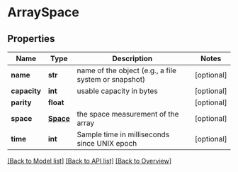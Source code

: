 # ArraySpace

## Properties
Name | Type | Description | Notes
------------ | ------------- | ------------- | -------------
**name** | **str** | name of the object (e.g., a file system or snapshot) | [optional] 
**capacity** | **int** | usable capacity in bytes | [optional] 
**parity** | **float** |  | [optional] 
**space** | [**Space**](Space.md) | the space measurement of the array | [optional] 
**time** | **int** | Sample time in milliseconds since UNIX epoch | [optional] 

[[Back to Model list]](index.md#documentation-for-models) [[Back to API list]](index.md#endpoint-properties) [[Back to Overview]](index.md)



